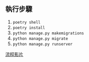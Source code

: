 ## 執行步驟

1. `poetry shell`
2. `poetry install`
3. `python manage.py makemigrations`
4. `python manage.py migrate`
5. `python manage.py runserver`

[流程影片](https://www.youtube.com/watch?v=lMLjO9EvA-A)
